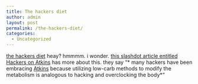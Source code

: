 ```yaml
---
title: The hackers diet
author: admin
layout: post
permalink: /the-hackers-diet/
categories:
  - Uncategorized
---
```

[the hackers diet][1] heay? hmmmm. i wonder. [this slashdot article entitled Hackers on Atkins][2] has more about this. they say &#8220;* many hackers have been embracing [Atkins][3] because utilizing low-carb methods to modify the metabolism is analogous to hacking and overclocking the body*&#8220;

 [1]: http://www.fourmilab.ch/hackdiet/
 [2]: http://science.slashdot.org/science/03/11/02/1843231.shtml?tid=134&tid=191
 [3]: http://www.atkins.com/